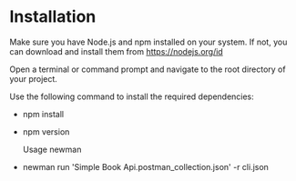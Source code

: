 

# Installation 

Make sure you have Node.js and npm installed on your system. If not, you can download and install them from https://nodejs.org/id

Open a terminal or command prompt and navigate to the root directory of your project.

Use the following command to install the required dependencies:

- npm install
  
- npm version

  Usage newman
  
- newman run 'Simple Book Api.postman_collection.json' -r cli.json





